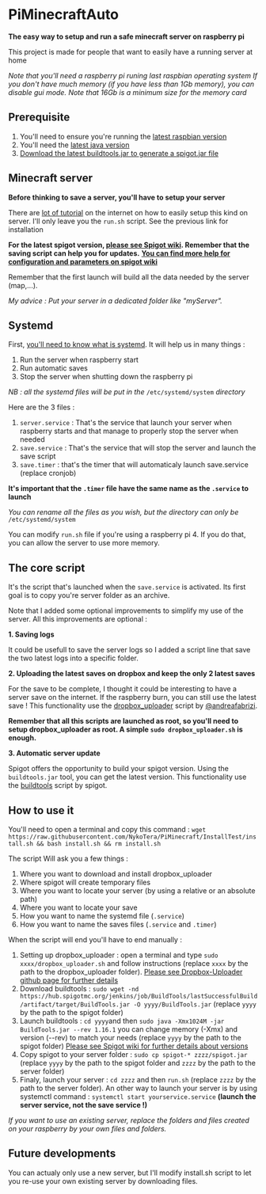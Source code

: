 # PiMinecraftAuto

**The easy way to setup and run a safe minecraft server on raspberry pi**

This project is made for people that want to easily have a running server at home

*Note that you'll need a raspberry pi runing last raspbian operating system*
*If you don't have much memory (if you have less than 1Gb memory), you can disable gui mode.*
*Note that 16Gb is a minimum size for the memory card*



## Prerequisite

1. You'll need to ensure you're running the [latest raspbian version](https://www.raspberrypi.org/documentation/raspbian/updating.md)
2. You'll need the [latest java version](https://tecadmin.net/install-oracle-java-11-on-debian-9-stretch/)
3. [Download the latest buildtools.jar to generate a spigot.jar file](https://www.spigotmc.org/wiki/buildtools/)



## Minecraft server

**Before thinking to save a server, you'll have to setup your server**

There are [lot of tutorial](https://www.makeuseof.com/tag/setup-minecraft-server-raspberry-pi/) on the internet on how to easily setup this kind on server.
I'll only leave you the `run.sh` script. See the previous link for installation

**For the latest spigot version, [please see Spigot wiki](https://www.spigotmc.org/wiki/buildtools/#latest). Remember that the saving script can help you for updates.**
**[You can find more help for configuration and parameters on spigot wiki](https://www.spigotmc.org/wiki/spigot/)**

Remember that the first launch will build all the data needed by the server (map,...).

*My advice : Put your server in a dedicated folder like "myServer".*



## Systemd

First, [you'll need to know what is systemd](https://wiki.debian.org/systemd).
It will help us in many things :

1. Run the server when raspberry start
2. Run automatic saves
3. Stop the server when shutting down the raspberry pi

*NB : all the systemd files will be put in the* `/etc/systemd/system` *directory*

Here are the 3 files :

1. `server.service` : That's the service that launch your server when raspberry starts and that manage to properly stop the server when needed
2. `save.service` : That's the service that will stop the server and launch the save script
3. `save.timer` : that's the timer that will automaticaly launch save.service (replace cronjob)

**It's important that the `.timer` file have the same name as the `.service` to launch**

*You can rename all the files as you wish, but the directory can only be* `/etc/systemd/system`

You can modify `run.sh` file if you're using a raspberry pi 4. If you do that, you can allow the server to use more memory.



## The core script

It's the script that's launched when the `save.service` is activated.
Its first goal is to copy you're server folder as an archive.

Note that I added some optional improvements to simplify my use of the server. All this improvements are optional :

**1. Saving logs**

It could be usefull to save the server logs so I added a script line that save the two latest logs into a specific folder.

**2. Uploading the latest saves on dropbox and keep the only 2 latest saves**

For the save to be complete, I thought it could be interesting to have a server save on the internet. If the raspberry burn, you can still use the latest save !
This functionality use the [dropbox_uploader](https://github.com/andreafabrizi/Dropbox-Uploader) script by [@andreafabrizi](https://github.com/andreafabrizi).

**Remember that all this scripts are launched as root, so you'll need to setup dropbox_uploader as root. A simple `sudo dropbox_uploader.sh` is enough.**

**3. Automatic server update**

Spigot offers the opportunity to build your spigot version. Using the `buildtools.jar` tool, you can get the latest version.
This functionality use the [buildtools](https://hub.spigotmc.org/jenkins/job/BuildTools/) script by spigot.



## How to use it

You'll need to open a terminal and copy this command :
`wget https://raw.githubusercontent.com/NykoTera/PiMinecraft/InstallTest/install.sh && bash install.sh && rm install.sh`

The script Will ask you a few things :
1. Where you want to download and install dropbox_uploader
2. Where spigot will create temporary files
3. Where you want to locate your server (by using a relative or an absolute path)
4. Where you want to locate your save
5. How you want to name the systemd file (`.service`)
6. How you want to name the saves files (`.service` and `.timer`)

When the script will end you'll have to end manually :
1. Setting up dropbox_uploader : open a terminal and type `sudo xxxx/dropbox_uploader.sh` and follow instructions (replace `xxxx` by the path to the dropbox_uploader folder). [Please see Dropbox-Uploader github page for further details](https://github.com/andreafabrizi/Dropbox-Uploader)
2. Download buildtools : `sudo wget -nd  https://hub.spigotmc.org/jenkins/job/BuildTools/lastSuccessfulBuild/artifact/target/BuildTools.jar -O yyyy/BuildTools.jar` (replace `yyyy` by the path to the spigot folder)
3. Launch buildtools : `cd yyyy`and then `sudo java -Xmx1024M -jar BuildTools.jar --rev 1.16.1` you can change memory (-Xmx) and version (--rev) to match your needs (replace `yyyy` by the path to the spigot folder) [Please see Spigot wiki for further details about versions](https://www.spigotmc.org/wiki/buildtools/#latest)
4. Copy spigot to your server folder : `sudo cp spigot-* zzzz/spigot.jar` (replace `yyyy` by the path to the spigot folder and `zzzz` by the path to the server folder)
5. Finaly, launch your server : `cd zzzz` and then `run.sh` (replace `zzzz` by the path to the server folder). An other way to launch your server is by using systemctl command : `systemctl start yourservice.service` **(launch the server service, not the save service !)**

*If you want to use an existing server, replace the folders and files created on your raspberry by your own files and folders.*



## Future developments

You can actualy only use a new server, but I'll modify install.sh script to let you re-use your own existing server by downloading files.
